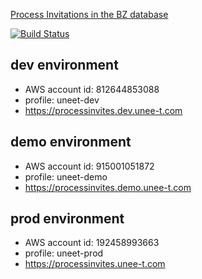 [Process Invitations in the BZ database](https://github.com/unee-t/bugzilla-customisation/wiki/Process-Invitations-in-the-BZ-database)

[![Build Status](https://travis-ci.org/unee-t/processInvitations.svg?branch=master)](https://travis-ci.org/unee-t/processInvitations)

## dev environment

* AWS account id: 812644853088
* profile: uneet-dev
* https://processinvites.dev.unee-t.com

## demo environment

* AWS account id: 915001051872
* profile: uneet-demo
* https://processinvites.demo.unee-t.com

## prod environment

* AWS account id: 192458993663
* profile: uneet-prod
* https://processinvites.unee-t.com
